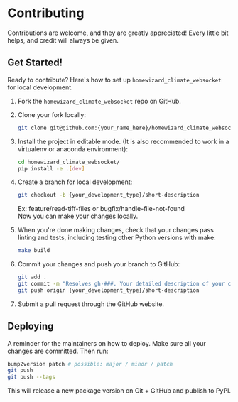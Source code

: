 # Contributing

Contributions are welcome, and they are greatly appreciated! Every little bit
helps, and credit will always be given.

## Get Started!

Ready to contribute? Here's how to set up `homewizard_climate_websocket` for local development.

1. Fork the `homewizard_climate_websocket` repo on GitHub.

2. Clone your fork locally:

    ```bash
    git clone git@github.com:{your_name_here}/homewizard_climate_websocket.git
    ```

3. Install the project in editable mode. (It is also recommended to work in a virtualenv or anaconda environment):

    ```bash
    cd homewizard_climate_websocket/
    pip install -e .[dev]
    ```

4. Create a branch for local development:

    ```bash
    git checkout -b {your_development_type}/short-description
    ```

    Ex: feature/read-tiff-files or bugfix/handle-file-not-found<br>
    Now you can make your changes locally.

5. When you're done making changes, check that your changes pass linting and
   tests, including testing other Python versions with make:

    ```bash
    make build
    ```

6. Commit your changes and push your branch to GitHub:

    ```bash
    git add .
    git commit -m "Resolves gh-###. Your detailed description of your changes."
    git push origin {your_development_type}/short-description
    ```

7. Submit a pull request through the GitHub website.

## Deploying

A reminder for the maintainers on how to deploy.
Make sure all your changes are committed.
Then run:

```bash
bump2version patch # possible: major / minor / patch
git push
git push --tags
```

This will release a new package version on Git + GitHub and publish to PyPI.
